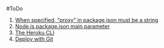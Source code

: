 #ToDo

1. [When specified, “proxy” in package.json must be a string](https://stackoverflow.com/questions/52605997/when-specified-proxy-in-package-json-must-be-a-string)
2. [Node.js package.json main parameter](https://stackoverflow.com/questions/22512992/node-js-package-json-main-parameter)
3. [The Heroku CLI](https://devcenter.heroku.com/articles/heroku-cli#download-and-install)
4. [Deploy with Git](https://devcenter.heroku.com/articles/git)